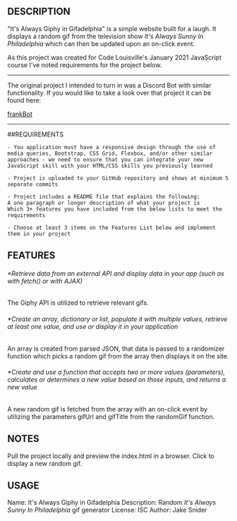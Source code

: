 ## DESCRIPTION

"It's Always Giphy in Gifadelphia" is a simple website built for a laugh. It displays a random gif from the television show *It's Always Sunny In Philadelphia* which can then be updated upon an on-click event. 

As this project was created for Code Louisville's January 2021 JavaScript course I've noted requirements for the project below.

***

The original project I intended to turn in was a Discord Bot with similar functionality. If you would like to take a look over that project it can be found here:

[frankBot](https://github.com/jacobsnider/frankBot)

***


##REQUIREMENTS

    - You application must have a responsive design through the use of media queries, Bootstrap, CSS Grid, Flexbox, and/or other similar approaches - we need to ensure that you can integrate your new JavaScript skill with your HTML/CSS skills you previously learned

    - Project is uploaded to your GitHub repository and shows at minimum 5 separate commits

    - Project includes a README file that explains the following:
    A one paragraph or longer description of what your project is
    Which 3+ features you have included from the below lists to meet the requirements

    - Choose at least 3 items on the Features List below and implement them in your project


## FEATURES

###### *Retrieve data from an external API and display data in your app (such as with fetch() or with AJAX)

The Giphy API is utilized to retrieve relevant gifs. 

###### *Create an array, dictionary or list, populate it with multiple values, retrieve at least one value, and use or display it in your application

An array is created from parsed JSON, that data is passed to a randomizer function which picks a random gif from the array then displays it on the site. 

###### *Create and use a function that accepts two or more values (parameters), calculates or determines a new value based on those inputs, and returns a new value 

A new random gif is fetched from the array with an on-click event by utilizing the parameters gifUrl and gifTitle from the randomGif function.

## NOTES
Pull the project locally and preview the index.html in a browser. Click to display a new random gif. 

## USAGE

Name: It's Always Giphy in Gifadelphia
Description: Random *It's Always Sunny In Philadelphia* gif generator
License: ISC
Author: Jake Snider